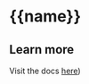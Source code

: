# {{name}}

## Learn more
Visit the docs [here](https://cljdoc.org/d/io.github.FieryCod/holy-lambda/CURRENT))
